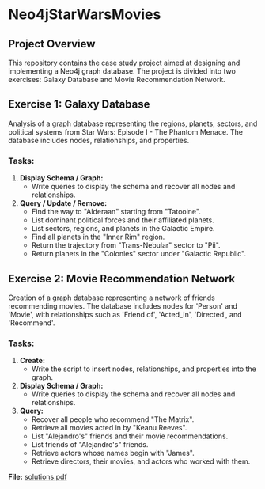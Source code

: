 # Neo4jStarWarsMovies
## Project Overview
This repository contains the case study project aimed at designing and implementing a Neo4j graph database. The project is divided into two exercises: Galaxy Database and Movie Recommendation Network.

## Exercise 1: Galaxy Database
Analysis of a graph database representing the regions, planets, sectors, and political systems from Star Wars: Episode I - The Phantom Menace. The database includes nodes, relationships, and properties.

### Tasks:
1. **Display Schema / Graph:**
   - Write queries to display the schema and recover all nodes and relationships.
2. **Query / Update / Remove:**
   - Find the way to "Alderaan" starting from "Tatooine".
   - List dominant political forces and their affiliated planets.
   - List sectors, regions, and planets in the Galactic Empire.
   - Find all planets in the "Inner Rim" region.
   - Return the trajectory from "Trans-Nebular" sector to "Pii".
   - Return planets in the "Colonies" sector under "Galactic Republic".

## Exercise 2: Movie Recommendation Network
Creation of a graph database representing a network of friends recommending movies. The database includes nodes for 'Person' and 'Movie', with relationships such as 'Friend of', 'Acted_In', 'Directed', and 'Recommend'.

### Tasks:
1. **Create:**
   - Write the script to insert nodes, relationships, and properties into the graph.
2. **Display Schema / Graph:**
   - Write queries to display the schema and recover all nodes and relationships.
3. **Query:**
   - Recover all people who recommend "The Matrix".
   - Retrieve all movies acted in by "Keanu Reeves".
   - List "Alejandro's" friends and their movie recommendations.
   - List friends of "Alejandro's" friends.
   - Retrieve actors whose names begin with "James".
   - Retrieve directors, their movies, and actors who worked with them.

**File:** [solutions.pdf](https://github.com/alexgaarciia/Neo4jStarWarsMovies/blob/main/solutions.pdf)

